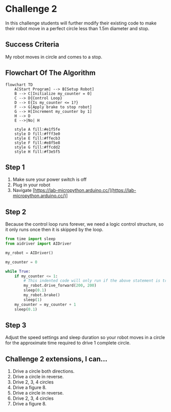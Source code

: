 # Challenge 2

In this challenge students will further modify their existing code to make their robot move in a perfect circle less than 1.5m diameter and stop.

## Success Criteria

My robot moves in circle and comes to a stop.

## Flowchart Of The Algorithm

```mermaid
flowchart TD
    A[Start Program] --> B[Setup Robot]
    B --> C[Initialize my_counter = 0]
    C --> D{Control Loop}
    D --> E{Is my_counter <= 1?}
    F --> G[Apply brake to stop robot]
    G --> H[Increment my_counter by 1]
    H --> D
    E -->|No| H

    style A fill:#e1f5fe
    style D fill:#fff3e0
    style E fill:#ffecb3
    style F fill:#e8f5e8
    style G fill:#ffcdd2
    style H fill:#f3e5f5
```

## Step 1

1. Make sure your power switch is off
2. Plug in your robot
3. Navigate [https://lab-micropython.arduino.cc/](https://lab-micropython.arduino.cc/)]

## Step 2

Because the control loop runs forever, we need a logic control structure, so it only runs once then it is skipped by the loop.

```python
from time import sleep
from aidriver import AIDriver

my_robot = AIDriver()

my_counter = 0

while True:
    if my_counter <= 1:
        # This indented code will only run if the above statement is true
        my_robot.drive_forward(200, 200)
        sleep(0.1)
        my_robot.brake()
        sleep(1)
    my_counter = my_counter + 1
    sleep(0.1)
```

## Step 3

Adjust the speed settings and sleep duration so your robot moves in a circle for the approximate time required to drive 1 complete circle.

## Challenge 2 extensions, I can…

1. Drive a circle both directions.
2. Drive a circle in reverse.
3. Drive 2, 3, 4 circles
4. Drive a figure 8.
5. Drive a circle in reverse.
6. Drive 2, 3, 4 circles
7. Drive a figure 8.
